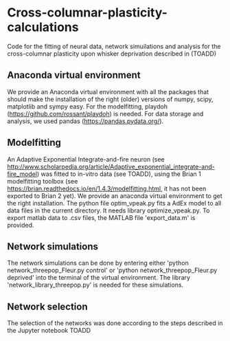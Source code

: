 # Cross-columnar-plasticity-calculations
Code for the fitting of neural data, network simuilations and analysis for the cross-columnar plasticity upon whisker deprivation described in (TOADD)

## Anaconda virtual environment
We provide an Anaconda virtual environment with all the packages that should make the installation of the right (older) versions of numpy, scipy, matplotlib and sympy easy. For the modelfitting, playdoh (https://github.com/rossant/playdoh) is needed. For data storage and analysis, we used pandas (https://pandas.pydata.org/).

## Modelfitting
An Adaptive Exponential Integrate-and-fire neuron (see http://www.scholarpedia.org/article/Adaptive_exponential_integrate-and-fire_model) was fitted to in-vitro data (see TOADD), using the Brian 1 modelfitting toolbox (see https://brian.readthedocs.io/en/1.4.3/modelfitting.html, it has not been exported to Brian 2 yet). We provide an anaconda virtual environment to get the right installation. The python file optim_vpeak.py fits a AdEx model to all data files in the current directory. It needs library optimize_vpeak.py. To export matlab data to .csv files, the MATLAB file 'export_data.m' is provided.

## Network simulations
The network simulations can be done by entering either 'python network_threepop_Fleur.py control' or 'python network_threepop_Fleur.py deprived' into the terminal of the virtual environment.  The library 'network_library_threepop.py' is needed for these simulations. 

## Network selection
The selection of the networks was done according to the steps described in the Jupyter notebook TOADD
